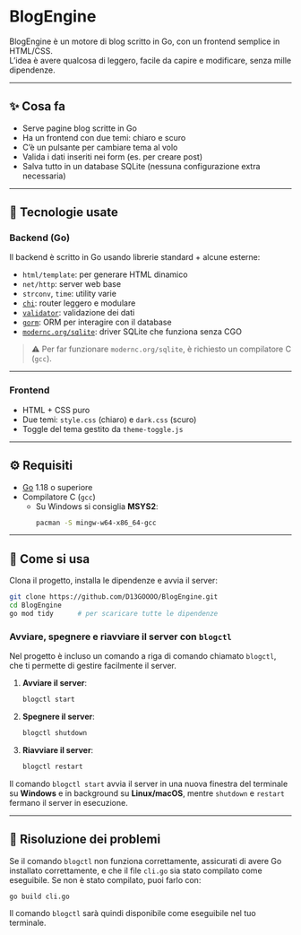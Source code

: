 
# BlogEngine

BlogEngine è un motore di blog scritto in Go, con un frontend semplice in HTML/CSS.  
L’idea è avere qualcosa di leggero, facile da capire e modificare, senza mille dipendenze.

---

## ✨ Cosa fa

- Serve pagine blog scritte in Go
- Ha un frontend con due temi: chiaro e scuro
- C’è un pulsante per cambiare tema al volo
- Valida i dati inseriti nei form (es. per creare post)
- Salva tutto in un database SQLite (nessuna configurazione extra necessaria)

---

## 🧠 Tecnologie usate

### Backend (Go)

Il backend è scritto in Go usando librerie standard + alcune esterne:

- `html/template`: per generare HTML dinamico
- `net/http`: server web base
- `strconv`, `time`: utility varie
- [`chi`](https://github.com/go-chi/chi): router leggero e modulare
- [`validator`](https://github.com/go-playground/validator): validazione dei dati
- [`gorm`](https://gorm.io/): ORM per interagire con il database
- [`modernc.org/sqlite`](https://pkg.go.dev/modernc.org/sqlite): driver SQLite che funziona senza CGO

> ⚠️ Per far funzionare `modernc.org/sqlite`, è richiesto un compilatore C (`gcc`).

---

### Frontend

- HTML + CSS puro
- Due temi: `style.css` (chiaro) e `dark.css` (scuro)
- Toggle del tema gestito da `theme-toggle.js`

---

## ⚙️ Requisiti

- [Go](https://go.dev/) 1.18 o superiore
- Compilatore C (`gcc`)
  - Su Windows si consiglia **MSYS2**:
    ```bash
    pacman -S mingw-w64-x86_64-gcc
    ```

---

## 🚀 Come si usa

Clona il progetto, installa le dipendenze e avvia il server:

```bash
git clone https://github.com/D13GOOOO/BlogEngine.git
cd BlogEngine
go mod tidy      # per scaricare tutte le dipendenze
```

### Avviare, spegnere e riavviare il server con `blogctl`

Nel progetto è incluso un comando a riga di comando chiamato `blogctl`, che ti permette di gestire facilmente il server.

1. **Avviare il server**:
   ```bash
   blogctl start
   ```

2. **Spegnere il server**:
   ```bash
   blogctl shutdown
   ```

3. **Riavviare il server**:
   ```bash
   blogctl restart
   ```

Il comando `blogctl start` avvia il server in una nuova finestra del terminale su **Windows** e in background su **Linux/macOS**, mentre `shutdown` e `restart` fermano il server in esecuzione.

---

## 🐞 Risoluzione dei problemi

Se il comando `blogctl` non funziona correttamente, assicurati di avere Go installato correttamente, e che il file `cli.go` sia stato compilato come eseguibile. Se non è stato compilato, puoi farlo con:

```bash
go build cli.go
```

Il comando `blogctl` sarà quindi disponibile come eseguibile nel tuo terminale.
